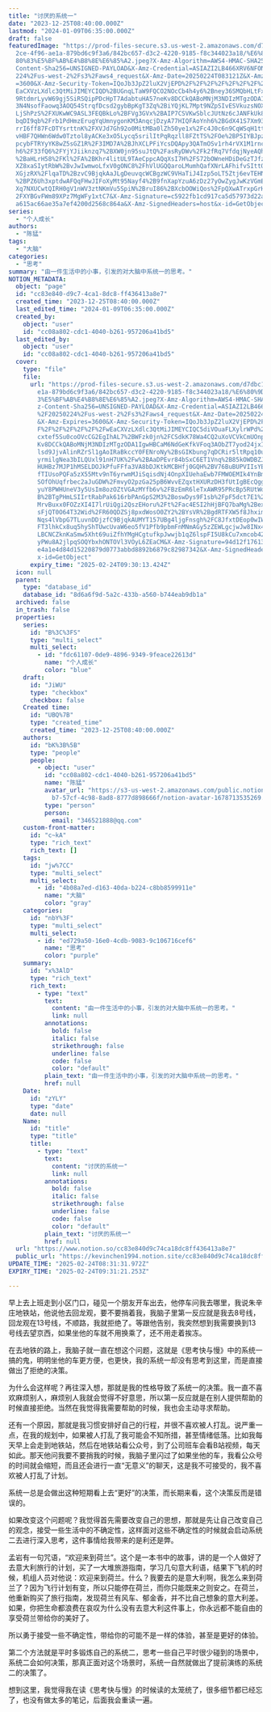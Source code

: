 ```yaml
---
title: "讨厌的系统一"
date: "2023-12-25T08:40:00.000Z"
lastmod: "2024-01-09T06:35:00.000Z"
draft: false
featuredImage: "https://prod-files-secure.s3.us-west-2.amazonaws.com/d7dbc101-8\
  2ce-4f96-ae1a-879bd6c9f3a6/842bc657-d3c2-4220-9185-f8c344023a18/%E6%80%9D%E8%\
  80%83%E5%BF%AB%E4%B8%8E%E6%85%A2.jpeg?X-Amz-Algorithm=AWS4-HMAC-SHA256&X-Amz-\
  Content-Sha256=UNSIGNED-PAYLOAD&X-Amz-Credential=ASIAZI2LB466XRV6NFON%2F20250\
  224%2Fus-west-2%2Fs3%2Faws4_request&X-Amz-Date=20250224T083121Z&X-Amz-Expires\
  =3600&X-Amz-Security-Token=IQoJb3JpZ2luX2VjEPD%2F%2F%2F%2F%2F%2F%2F%2F%2F%2Fw\
  EaCXVzLXdlc3QtMiJIMEYCIQD%2BUGnqLTaW9FQCO2NOcCb4h4y6%2Bney36SMQbHLtFxO5AIhAJi\
  9RtdmrLyvW69gj5SiRSQipPDcHpT7AdabtuHA57neKv8DCCkQABoMNjM3NDIzMTgzODA1IgxvjMGQ\
  3N4NsofFaowq3AOQ54StrqfDcsd2gybBpKgT3Zq%2BiYQjKL7Mpt9NZpSIvESVkuzsNOX%2FhzFHx\
  LjShPzS%2FXUKwWC9ASL3FEQBkLo%2BFVg3GVx%2BAIP7CSVKwSblcJUtNz6cJANFkUk8w0LMF%2F\
  bqDI9qb%2Frb1PdHmzErugYqUmnygonKM3AnqcjDzyA77HIQFAoYnh6%2BGdX41S7Xm93FkTLYeAa\
  rrI6ff87FcDTYsrttnK%2FXVJd7Gh92o0MitMBa0lZh50ye1x%2Fc4J0c6n9CqWSqH1ttGwZTEGsi\
  vHBF7QHWn6Wdw0Tztol8yACKe3xO5Lycq5srilItPqRqzll8FZtTS%2FOe%2BP5IYBJpzKY%2F3Ff\
  pcybFTRYyYK8wZ5sGZ1R%2F3IMD7A%2BJhXCLPFiYcsDQApy3QATmOSv1rh4rVX1M1rncWKYLfPxr\
  h6%2F33fQ6%2FYjYJiiknzq7%2BXW0jn95suJtQ%2FasRyDWv%2Fk2fRq7VfdqjNyeAQhzKQ8uUTY\
  %2BaHLrH58%2FKl%2FA%2BKhr4litUL9TAeCppcAQqXsI7H%2FS72bOWneHDiDeGzTJfz1Uaxywgx\
  XZ8xaSIytRbW%2BvJwIwmwoLfxV0gONC8%2FhVlUGQQaroLMumhQafXNrLAFhifvSIttO7A4q6EkB\
  XGjzRX%2FlqaTD%2BzvC9BjqkAaJLgDeuvqcWCBgzWC9VHaTiJ4Izp5oLT5Ztj6evTEHNNbRPFOSJ\
  %2BPZ6Uh3xptdwAFQqFHwJIFoXyMt95Nayf4%2B9fnXapYzuA6zDz27yOwZygJwKzVGmEaMV80xIQ\
  Xq7NXUCwtQIRH0gV1nWV3ztNKmVu5SpiN%2BruI86%2BXcbOOWiQos%2FpQXwATrxpGrHgfDrzuk%\
  2FXYBGvFWm89XPz7MgWFy1xtC7&X-Amz-Signature=c5922fb1cd917ca5d57973d22a8758fa0b\
  a615ac66ae35a7ef4200d2568c864a&X-Amz-SignedHeaders=host&x-id=GetObject"
series:
  - "个人成长"
authors:
  - "陈猛"
tags:
  - "大脑"
categories:
  - "思考"
summary: "由一件生活中的小事，引发的对大脑中系统一的思考。"
NOTION_METADATA:
  object: "page"
  id: "cc83e840-d9c7-4ca1-8dc8-ff436413a8e7"
  created_time: "2023-12-25T08:40:00.000Z"
  last_edited_time: "2024-01-09T06:35:00.000Z"
  created_by:
    object: "user"
    id: "cc08a802-cdc1-4040-b261-957206a41bd5"
  last_edited_by:
    object: "user"
    id: "cc08a802-cdc1-4040-b261-957206a41bd5"
  cover:
    type: "file"
    file:
      url: "https://prod-files-secure.s3.us-west-2.amazonaws.com/d7dbc101-82ce-4f96-a\
        e1a-879bd6c9f3a6/842bc657-d3c2-4220-9185-f8c344023a18/%E6%80%9D%E8%80%8\
        3%E5%BF%AB%E4%B8%8E%E6%85%A2.jpeg?X-Amz-Algorithm=AWS4-HMAC-SHA256&X-Am\
        z-Content-Sha256=UNSIGNED-PAYLOAD&X-Amz-Credential=ASIAZI2LB466TVKTYK5D\
        %2F20250224%2Fus-west-2%2Fs3%2Faws4_request&X-Amz-Date=20250224T083013Z\
        &X-Amz-Expires=3600&X-Amz-Security-Token=IQoJb3JpZ2luX2VjEPD%2F%2F%2F%2\
        F%2F%2F%2F%2F%2F%2FwEaCXVzLXdlc3QtMiJIMEYCIQC5diVOuaFLXylrWPd%2FGY6tlVY\
        cxtef5Su0coOVcCG2EgIhAL7%2BWFzk0jn%2FCSdkK78Wa4CQ2uXoVCVkCmUOnpz%2FdRfx\
        Kv8DCCkQABoMNjM3NDIzMTgzODA1IgwHBCaM6NdGeKfkVFoq3AObZT7yod24jxIFI9pQNWZ\
        lsd9JjvAlinRZrSl1gAoIRaBkccY0FENroNy%2BsGIKbung7qDCRir5ltRpq10uGDZZlR65\
        yrmilgNea3bILQUxl91nH7UK%2Fw%2BAaDPEvr84bSxC6ET1Vnq%2B85kOWDBZJ%2BxhE9P\
        HUHBz7MJP1hMSELDOJkPfuFFfa3VA8bDJKtkMCBHfj0GQH%2BV76BuBUPVIIsYENWKZz%2F\
        fTIUsoPQFa5zX55Mtv9nT6yrwmMJiSqisdNj4OnpXIUehaEwb7FMWOEMIk4YnBmMLE%2BBp\
        SOfOhUqfrbec2aJuGDW%2FmvyO2pzGa25pB6WvvEZqxtHXURzDH3fUtIgBEcQggpBB52fjj\
        yuY8PWHUneV3y5UsIm8ozOZtVGAzMYfb6v%2FBzEmR6leTxAWR95PRcBp5RUtWoMry2BK6N\
        B%2BTgPHmLSIIrtRabPak616rbPAnGpS2M3%2BoswDys9F1sb%2FpF5dct7E1%2Fg5ktzKw\
        MrvBuxx0FOZzXI4I7lrUiQgi2QszEHoru%2Ft%2Fac4ESI2hHjBFQ7baMg%2BexKMvvEWfx\
        sFjQT0O64T32Wid%2FR60QDZSj8pxdWosO0ZY2%2BYsVR%2BgdRTFXW5f8Jhximw7fcnmjE\
        Nqs4lVbpG7TLuvnDDjzfC9BjqkAUMYT157UBg4ljgFnsgh%2FC8JfxtDEop0wIWaKHkxiG4\
        FT3lhkCx8uq5hyShTUwcUvaW6eo5fV1Pfb9pbmFnMNmAGy5zZEWLgcjwJw8INx4T94IIlKp\
        LBCNCZknKaSmw5Xht69uiZfhYMgHCgtufkpJwwjb1qZ6lspFI5U8kCu7xmcob42wBBPQJzO\
        yPWu8A2jlpqSOQYbxhONTOVl3VOyL6ZEaCM&X-Amz-Signature=94d12f17613ea81e288\
        e4a1e4d84d15220879d0773abbd8892b6879c82987342&X-Amz-SignedHeaders=host&\
        x-id=GetObject"
      expiry_time: "2025-02-24T09:30:13.424Z"
  icon: null
  parent:
    type: "database_id"
    database_id: "8d6a6f9d-5a2c-433b-a560-b744eab9db1a"
  archived: false
  in_trash: false
  properties:
    series:
      id: "B%3C%3FS"
      type: "multi_select"
      multi_select:
        - id: "fdc61107-0de9-4896-9349-9feace22613d"
          name: "个人成长"
          color: "blue"
    draft:
      id: "JiWU"
      type: "checkbox"
      checkbox: false
    Created time:
      id: "UBQ%7B"
      type: "created_time"
      created_time: "2023-12-25T08:40:00.000Z"
    authors:
      id: "bK%3B%5B"
      type: "people"
      people:
        - object: "user"
          id: "cc08a802-cdc1-4040-b261-957206a41bd5"
          name: "陈猛"
          avatar_url: "https://s3-us-west-2.amazonaws.com/public.notion-static.com/775523\
            b7-57cf-4c98-8ad8-8777d898666f/notion-avatar-1678713535269.png"
          type: "person"
          person:
            email: "346521888@qq.com"
    custom-front-matter:
      id: "c~kA"
      type: "rich_text"
      rich_text: []
    tags:
      id: "jw%7CC"
      type: "multi_select"
      multi_select:
        - id: "4b08a7ed-d163-40da-b224-c8bb8599911e"
          name: "大脑"
          color: "gray"
    categories:
      id: "nbY%3F"
      type: "multi_select"
      multi_select:
        - id: "ed729a50-16e0-4cdb-9083-9c106716cef6"
          name: "思考"
          color: "purple"
    summary:
      id: "x%3AlD"
      type: "rich_text"
      rich_text:
        - type: "text"
          text:
            content: "由一件生活中的小事，引发的对大脑中系统一的思考。"
            link: null
          annotations:
            bold: false
            italic: false
            strikethrough: false
            underline: false
            code: false
            color: "default"
          plain_text: "由一件生活中的小事，引发的对大脑中系统一的思考。"
          href: null
    Date:
      id: "zYLY"
      type: "date"
      date: null
    Name:
      id: "title"
      type: "title"
      title:
        - type: "text"
          text:
            content: "讨厌的系统一"
            link: null
          annotations:
            bold: false
            italic: false
            strikethrough: false
            underline: false
            code: false
            color: "default"
          plain_text: "讨厌的系统一"
          href: null
  url: "https://www.notion.so/cc83e840d9c74ca18dc8ff436413a8e7"
  public_url: "https://kevinchen1994.notion.site/cc83e840d9c74ca18dc8ff436413a8e7"
UPDATE_TIME: "2025-02-24T08:31:31.972Z"
EXPIRY_TIME: "2025-02-24T09:31:21.253Z"

---
```

<link rel="stylesheet" href="https://cdn.jsdelivr.net/npm/katex@0.16.2/dist/katex.min.css" integrity="sha384-bYdxxUwYipFNohQlHt0bjN/LCpueqWz13HufFEV1SUatKs1cm4L6fFgCi1jT643X" crossorigin="anonymous">


早上去上班走到小区门口，碰见一个朋友开车出去，他停车问我去哪里，我说朱辛庄地铁站，他说他去回龙观，要不要捎着我，我脑子里第一反应就是我去8号线，回龙观在13号线，不顺路，我就拒绝了。等跟他告别，我突然想到我需要换到13号线去望京西，如果坐他的车就不用换乘了，还不用走着挨冻。


在去地铁的路上，我脑子就一直在想这个问题，这就是《思考快与慢》中的系统一搞的鬼，明明坐他的车更方便，也更快，我的系统一却没有思考到这里，而是直接做出了拒绝的决策。


为什么会这样呢？再往深入想，那就是我的性格导致了系统一的决策。我一直不喜欢麻烦别人，麻烦别人我就会觉得不好意思，所以第一反应就是在别人提供帮助的时候直接拒绝。当然在我觉得我需要帮助的时候，我也会主动寻求帮助。


还有一个原因，那就是我习惯安排好自己的行程，并很不喜欢被人打乱。说严重一点，在我的规划中，如果被人打乱了我可能会不知所措，甚至情绪低落。比如我每天早上会走到地铁站，然后在地铁站看公众号，到了公司班车会看B站视频，每天如此。那天他问我要不要捎我的时候，我脑子里闪过了如果坐他的车，我看公众号的时间就会缩短，而且还会进行一直“无意义”的聊天，这是我不可接受的，我不喜欢被人打乱了计划。


系统一总是会做出这种短期看上去“更好”的决策，而长期来看，这个决策反而是错误的。


如果改变这个问题呢？我觉得首先需要改变自己的思想，那就是先让自己改变自己的观念，接受一些生活中的不确定性，这样面对这些不确定性的时候就会启动系统二去进行深入思考，这件事情给我带来的是利还是弊。


孟岩有一句咒语，“欢迎来到荷兰”。这个是一本书中的故事，讲的是一个人做好了去意大利旅行的计划，买了一大堆旅游指南，学习几句意大利语，结果下飞机的时候，机组人员对他说：欢迎来到荷兰。什么？我要去的是意大利啊，我怎么来到荷兰了？因为飞行计划有变，所以只能停在荷兰，而你只能既来之则安之。在荷兰，他重新购买了旅行指南，发现荷兰有风车、郁金香，并不比自己想象的意大利差。如果，你把生命都浪费在哀叹为什么没有去意大利这件事上，你永远都不能自由的享受荷兰带给你的美好了。


所以勇于接受一些不确定性，带给你的可能不是一样的体验，甚至是更好的体验。


第二个方法就是平时多锻炼自己的系统二，思考一些自己平时很少碰到的场景中，系统二会如何决策，那真正面对这个场景时，系统一自然就做出了提前演练的系统二的决策了。


想到这里，我觉得我在读《思考快与慢》的时候读的太笼统了，很多细节都已经忘了，也没有做太多的笔记，后面我会重读一遍。

